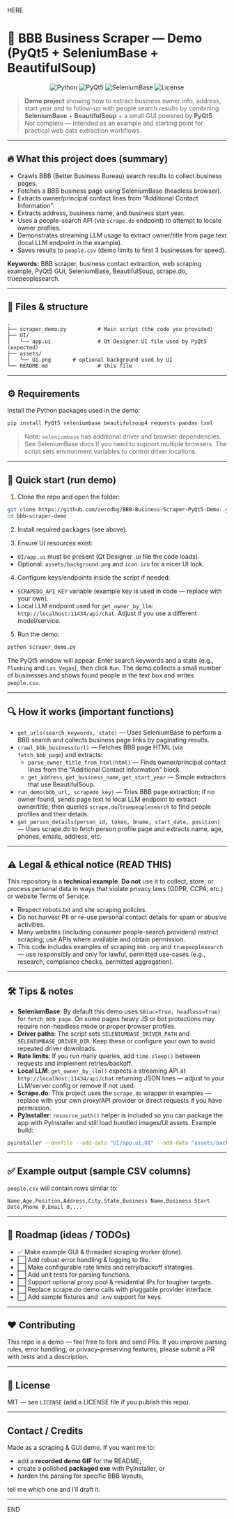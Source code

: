 HERE
# 🔎 BBB Business Scraper — Demo (PyQt5 + SeleniumBase + BeautifulSoup)

<p align="center">
  <img src="https://img.shields.io/badge/Language-Python%203-blue?style=for-the-badge" alt="Python"/>
  <img src="https://img.shields.io/badge/UI-PyQt5-green?style=for-the-badge" alt="PyQt5"/>
  <img src="https://img.shields.io/badge/Scraping-SeleniumBase-orange?style=for-the-badge" alt="SeleniumBase"/>
  <img src="https://img.shields.io/badge/License-MIT-lightgrey?style=for-the-badge" alt="License"/>
</p>

> **Demo project** showing how to extract business owner info, address, start year and to follow-up with people search results by combining **SeleniumBase** + **BeautifulSoup** + a small GUI powered by **PyQt5**.  
> Not complete — intended as an example and starting point for practical web data extraction workflows.

---

## 🔥 What this project does (summary)

- Crawls BBB (Better Business Bureau) search results to collect business pages.
- Fetches a BBB business page using SeleniumBase (headless browser).
- Extracts owner/principal contact lines from “Additional Contact Information”.
- Extracts address, business name, and business start year.
- Uses a people-search API (via `scrape.do` endpoint) to attempt to locate owner profiles.
- Demonstrates streaming LLM usage to extract owner/title from page text (local LLM endpoint in the example).
- Saves results to `people.csv` (demo limits to first 3 businesses for speed).

**Keywords:** BBB scraper, business contact extraction, web scraping example, PyQt5 GUI, SeleniumBase, BeautifulSoup, scrape.do, truepeoplesearch.

---

## 📂 Files & structure

```
.
├── scraper_demo.py          # Main script (the code you provided)
├── UI/
│   └── app.ui               # Qt Designer UI file used by PyQt5 (expected)
├── assets/
│   └── Ui.png       # optional background used by UI
└── README.md                # this file
```

---

## ⚙️ Requirements

Install the Python packages used in the demo:

```bash
pip install PyQt5 seleniumbase beautifulsoup4 requests pandas lxml
```

> Note: `seleniumbase` has additional driver and browser dependencies. See SeleniumBase docs if you need to support multiple browsers. The script sets environment variables to control driver locations.

---

## 🧭 Quick start (run demo)

1. Clone the repo and open the folder:

```bash
git clone https://github.com/zerodbg/BBB-Business-Scraper-PyQt5-Demo-.git
cd bbb-scraper-demo
```

2. Install required packages (see above).

3. Ensure UI resources exist:
- `UI/app.ui` must be present (Qt Designer .ui file the code loads).
- Optional: `assets/background.png` and `icon.ico` for a nicer UI look.

4. Configure keys/endpoints inside the script if needed:
- `SCRAPEDO_API_KEY` variable (example key is used in code — replace with your own).
- Local LLM endpoint used for `get_owner_by_llm`: `http://localhost:11434/api/chat`. Adjust if you use a different model/service.

5. Run the demo:

```bash
python scraper_demo.py
```

The PyQt5 window will appear. Enter search keywords and a state (e.g., `Plumbing` and `Las Vegas`), then click `Run`. The demo collects a small number of businesses and shows found people in the text box and writes `people.csv`.

---

## 🔍 How it works (important functions)

- `get_urls(search_keywords, state)` — Uses SeleniumBase to perform a BBB search and collects business page links by paginating results.
- `crawl_bbb_business(url)` — Fetches BBB page HTML (via `fetch_bbb_page`) and extracts:
  - `parse_owner_title_from_html(html)` — Finds owner/principal contact lines from the "Additional Contact Information" block.
  - `get_address`, `get_business_name`, `get_start_year` — Simple extractors that use BeautifulSoup.
- `run_demo(bbb_url, scrapedo_key)` — Tries BBB page extraction; if no owner found, sends page text to local LLM endpoint to extract owner/title; then queries `scrape.do`/`truepeoplesearch` to find people profiles and their details.
- `get_person_details(person_id, token, bname, start_date, position)` — Uses scrape.do to fetch person profile page and extracts name, age, phones, emails, address, etc.

---

## ⚠️ Legal & ethical notice (READ THIS)

This repository is a **technical example**. **Do not** use it to collect, store, or process personal data in ways that violate privacy laws (GDPR, CCPA, etc.) or website Terms of Service.

- Respect robots.txt and site scraping policies.
- Do not harvest PII or re-use personal contact details for spam or abusive activities.
- Many websites (including consumer people-search providers) restrict scraping; use APIs where available and obtain permission.
- This code includes examples of scraping `bbb.org` and `truepeoplesearch` — use responsibly and only for lawful, permitted use-cases (e.g., research, compliance checks, permitted aggregation).

---

## 🛠 Tips & notes

- **SeleniumBase**: By default this demo uses `SB(uc=True, headless=True)` for `fetch_bbb_page`. On some pages heavy JS or bot protections may require non-headless mode or proper browser profiles.
- **Driver paths**: The script sets `SELENIUMBASE_DRIVER_PATH` and `SELENIUMBASE_DRIVER_DIR`. Keep these or configure your own to avoid repeated driver downloads.
- **Rate limits**: If you run many queries, add `time.sleep()` between requests and implement retries/backoff.
- **Local LLM**: `get_owner_by_llm()` expects a streaming API at `http://localhost:11434/api/chat` returning JSON lines — adjust to your LLM/server config or remove if not used.
- **Scrape.do**: This project uses the `scrape.do` wrapper in examples — replace with your own proxy/API provider or direct requests if you have permission.
- **PyInstaller**: `resource_path()` helper is included so you can package the app with PyInstaller and still load bundled images/UI assets. Example build:

```bash
pyinstaller --onefile --add-data "UI/app.ui;UI" --add-data "assets/background.png;assets" scraper_demo.py
```

---

## ✅ Example output (sample CSV columns)

`people.csv` will contain rows similar to:

```
Name,Age,Position,Address,City,State,Business Name,Business Start Date,Phone 0,Email 0,...
```

---

## 🧭 Roadmap (ideas / TODOs)

- ✅ Make example GUI & threaded scraping worker (done).
- ⬜ Add robust error handling & logging to file.
- ⬜ Make configurable rate limits and retry/backoff strategies.
- ⬜ Add unit tests for parsing functions.
- ⬜ Support optional proxy pool & residential IPs for tougher targets.
- ⬜ Replace scrape.do demo calls with pluggable provider interface.
- ⬜ Add sample fixtures and `.env` support for keys.

---

## ❤️ Contributing

This repo is a demo — feel free to fork and send PRs. If you improve parsing rules, error handling, or privacy-preserving features, please submit a PR with tests and a description.

---

## 📝 License

MIT — see `LICENSE` (add a LICENSE file if you publish this repo).

---

## Contact / Credits

Made as a scraping & GUI demo. If you want me to:
- add a **recorded demo GIF** for the README,
- create a polished **packaged exe** with PyInstaller, or
- harden the parsing for specific BBB layouts,

tell me which one and I’ll draft it.

---
END
